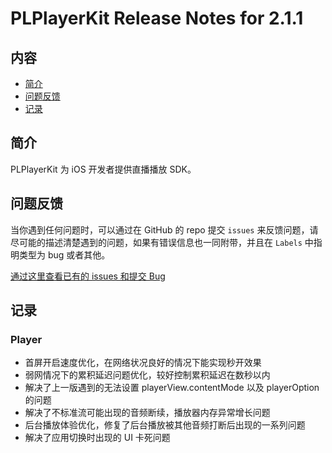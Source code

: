 # PLPlayerKit Release Notes for 2.1.1

## 内容

- [简介](#简介)
- [问题反馈](#问题反馈)
- [记录](#记录)

## 简介

PLPlayerKit 为 iOS 开发者提供直播播放 SDK。

## 问题反馈

当你遇到任何问题时，可以通过在 GitHub 的 repo 提交 ```issues``` 来反馈问题，请尽可能的描述清楚遇到的问题，如果有错误信息也一同附带，并且在 ```Labels``` 中指明类型为 bug 或者其他。

[通过这里查看已有的 issues 和提交 Bug](https://github.com/pili-engineering/PLPlayerKit/issues)

## 记录

### Player

- 首屏开启速度优化，在网络状况良好的情况下能实现秒开效果
- 弱网情况下的累积延迟问题优化，较好控制累积延迟在数秒以内
- 解决了上一版遇到的无法设置 playerView.contentMode 以及 playerOption 的问题
- 解决了不标准流可能出现的音频断续，播放器内存异常增长问题
- 后台播放体验优化，修复了后台播放被其他音频打断后出现的一系列问题
- 解决了应用切换时出现的 UI 卡死问题
